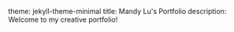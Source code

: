 theme: jekyll-theme-minimal
title: Mandy Lu's Portfolio
description: Welcome to my creative portfolio!
